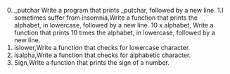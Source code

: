  0. _putchar Write a program that prints _putchar, followed by a new line.
1.I sometimes suffer from insomnia,Write a function that prints the alphabet, in lowercase, followed by a new line.
 10 x alphabet, Write a function that prints 10 times the alphabet, in lowercase, followed by a new line.
3. islower,Write a function that checks for lowercase character.
4. isalpha,Write a function that checks for alphabetic character.
5. Sign,Write a function that prints the sign of a number.
